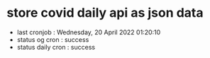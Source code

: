 # store covid daily api as json data

- last cronjob : Wednesday, 20 April 2022 01:20:10
- status og cron : success
- status daily cron : success
      
      